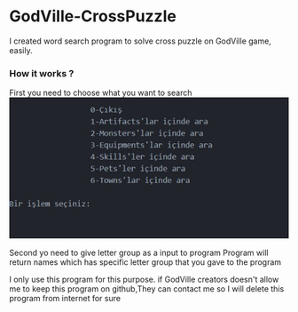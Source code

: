 # GodVille-CrossPuzzle
I created word  search program to solve cross puzzle on GodVille game, easily.


### How it works ?

First you need to choose what you want to search
![Alt text](https://github.com/ErdalNayir/GodVille-CrossPuzzle/blob/main/1.jpg)



Second yo need to give letter group as a input to program 
Program will return names which has specific letter group that you gave to the program 





















I only use this program for this purpose. if GodVille creators doesn't allow me to keep this program on github,They can contact me so I will delete this program from internet for sure
